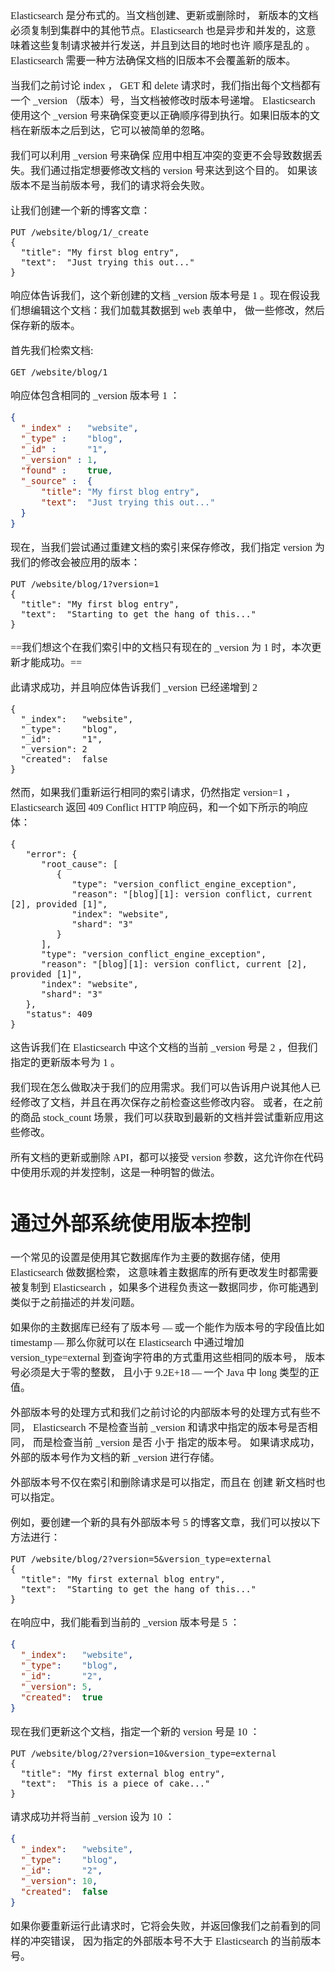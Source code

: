 <font face="SimSun" size=3>

Elasticsearch 是分布式的。当文档创建、更新或删除时， 新版本的文档必须复制到集群中的其他节点。Elasticsearch 也是异步和并发的，这意味着这些复制请求被并行发送，并且到达目的地时也许 顺序是乱的 。 Elasticsearch 需要一种方法确保文档的旧版本不会覆盖新的版本。

当我们之前讨论 index ， GET 和 delete 请求时，我们指出每个文档都有一个 _version （版本）号，当文档被修改时版本号递增。 Elasticsearch 使用这个 _version 号来确保变更以正确顺序得到执行。如果旧版本的文档在新版本之后到达，它可以被简单的忽略。

我们可以利用 _version 号来确保 应用中相互冲突的变更不会导致数据丢失。我们通过指定想要修改文档的 version 号来达到这个目的。 如果该版本不是当前版本号，我们的请求将会失败。

让我们创建一个新的博客文章：

~~~
PUT /website/blog/1/_create
{
  "title": "My first blog entry",
  "text":  "Just trying this out..."
}
~~~

响应体告诉我们，这个新创建的文档 _version 版本号是 1 。现在假设我们想编辑这个文档：我们加载其数据到 web 表单中， 做一些修改，然后保存新的版本。

首先我们检索文档:

~~~
GET /website/blog/1
~~~
 
响应体包含相同的 _version 版本号 1 ：

~~~json
{
  "_index" :   "website",
  "_type" :    "blog",
  "_id" :      "1",
  "_version" : 1,
  "found" :    true,
  "_source" :  {
      "title": "My first blog entry",
      "text":  "Just trying this out..."
  }
}
~~~

现在，当我们尝试通过重建文档的索引来保存修改，我们指定 version 为我们的修改会被应用的版本：

~~~
PUT /website/blog/1?version=1 
{
  "title": "My first blog entry",
  "text":  "Starting to get the hang of this..."
}
~~~

==我们想这个在我们索引中的文档只有现在的 _version 为 1 时，本次更新才能成功。==

此请求成功，并且响应体告诉我们 _version 已经递增到 2 

~~~
{
  "_index":   "website",
  "_type":    "blog",
  "_id":      "1",
  "_version": 2
  "created":  false
}
~~~

然而，如果我们重新运行相同的索引请求，仍然指定 version=1 ， Elasticsearch 返回 409 Conflict HTTP 响应码，和一个如下所示的响应体：

~~~
{
   "error": {
      "root_cause": [
         {
            "type": "version_conflict_engine_exception",
            "reason": "[blog][1]: version conflict, current [2], provided [1]",
            "index": "website",
            "shard": "3"
         }
      ],
      "type": "version_conflict_engine_exception",
      "reason": "[blog][1]: version conflict, current [2], provided [1]",
      "index": "website",
      "shard": "3"
   },
   "status": 409
}
~~~

这告诉我们在 Elasticsearch 中这个文档的当前 _version 号是 2 ，但我们指定的更新版本号为 1 。

我们现在怎么做取决于我们的应用需求。我们可以告诉用户说其他人已经修改了文档，并且在再次保存之前检查这些修改内容。 或者，在之前的商品 stock_count 场景，我们可以获取到最新的文档并尝试重新应用这些修改。

所有文档的更新或删除 API，都可以接受 version 参数，这允许你在代码中使用乐观的并发控制，这是一种明智的做法。

# 通过外部系统使用版本控制

一个常见的设置是使用其它数据库作为主要的数据存储，使用 Elasticsearch 做数据检索， 这意味着主数据库的所有更改发生时都需要被复制到 Elasticsearch ，如果多个进程负责这一数据同步，你可能遇到类似于之前描述的并发问题。

如果你的主数据库已经有了版本号 — 或一个能作为版本号的字段值比如 timestamp — 那么你就可以在 Elasticsearch 中通过增加 version_type=external 到查询字符串的方式重用这些相同的版本号， 版本号必须是大于零的整数， 且小于 9.2E+18 — 一个 Java 中 long 类型的正值。

外部版本号的处理方式和我们之前讨论的内部版本号的处理方式有些不同， Elasticsearch 不是检查当前 _version 和请求中指定的版本号是否相同， 而是检查当前 _version 是否 小于 指定的版本号。 如果请求成功，外部的版本号作为文档的新 _version 进行存储。

外部版本号不仅在索引和删除请求是可以指定，而且在 创建 新文档时也可以指定。

例如，要创建一个新的具有外部版本号 5 的博客文章，我们可以按以下方法进行：

~~~
PUT /website/blog/2?version=5&version_type=external
{
  "title": "My first external blog entry",
  "text":  "Starting to get the hang of this..."
}
~~~

在响应中，我们能看到当前的 _version 版本号是 5 ：

~~~json
{
  "_index":   "website",
  "_type":    "blog",
  "_id":      "2",
  "_version": 5,
  "created":  true
}
~~~

现在我们更新这个文档，指定一个新的 version 号是 10 ：

~~~
PUT /website/blog/2?version=10&version_type=external
{
  "title": "My first external blog entry",
  "text":  "This is a piece of cake..."
}
~~~

请求成功并将当前 _version 设为 10 ：

~~~json
{
  "_index":   "website",
  "_type":    "blog",
  "_id":      "2",
  "_version": 10,
  "created":  false
}
~~~

如果你要重新运行此请求时，它将会失败，并返回像我们之前看到的同样的冲突错误， 因为指定的外部版本号不大于 Elasticsearch 的当前版本号。

</font>